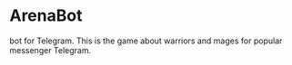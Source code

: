 # ArenaBot
bot for Telegram. This is the game about warriors and mages for popular messenger Telegram.
